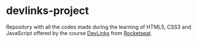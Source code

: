 # devlinks-project
 Repository with all the codes made during the learning of HTML5, CSS3 and JavaScript offered by the course [DevLinks](https://app.rocketseat.com.br/devlinks) from [Rocketseat](https://www.rocketseat.com.br).
